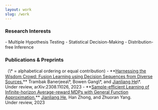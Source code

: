 ```yaml
---
layout: work
slug: /work
---
```

<h3> Research Interests</h3>
- Multiple Hypothesis Testing 
- Statistical Decision-Making 
- Distribution-free Inference

<h3> Publications & Preprints</h3>
（\* = alphabetical ordering or equal contribution)
- **<a href="assets/files/IRT_jianliang.pdf">Harnessing the Wisdom Crowd: Fusion Learning using Decision Sequences from Diverse Sources.</a>**
  Trambak Banerjeea\*, Bowen Gang\*, and <u>Jianliang He</u>\*.<br>
  Under review, arXiv:2308.11026, 2023
- **<a href="assets/files/aRLFA.pdf">Sample-efficient Learning of Infinite-horizon Average-reward MDPs with General Function Approximation.</a>** 
  <u>Jianliang He</u>,  Han Zhong, and Zhuoran Yang.<br>
  Under review, 2023

